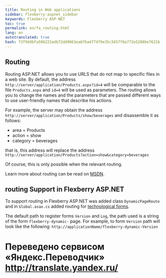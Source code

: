 ```yaml
--- 
title: Routing in Web applications 
sidebar: flexberry-aspnet_sidebar 
keywords: Flexberry ASP-NET 
toc: true 
permalink: en/fa_routing.html 
lang: en 
autotranslated: true 
hash: f3f9ddbfa596222adb72dd9063ea67ba477479e35c5657f8a772e5288be7621b 
--- 
```


## Routing 

Routing ASP.NET allows you to use URLS that do not map to specific files in a web site. By default, the address `http://server/application/Products.aspx?id=4` will be comparable to the file `Products.aspx` and `id=4` will be used as parameters. The routing allows you to change the names and the parameters that are passed different ways to use user-friendly names that describe his actions. 

For example, the server may obtain the address `http://server/application/Products/show/beverages` and disassemble it as follows: 

* area = Products 
* action = show 
* category = beverages 

that is, this address will replace the address `http://server/application/Products?action=show&category=beverages` 

Of course, this is only possible when the relevant routing. 

Learn more about routing can be read on [MSDN](https://msdn.microsoft.com/ru-ru/default.aspx). 

## routing Support in Flexberry ASP.NET 

To support routing in Flexberry ASP.NET was added class `DynamicPageRoute` and in `Global.asax.cs` added routing for [technological forms](fa_tech-forms-web.html). 

The default path to register forms `Version` and `Log`, the path used is a string of the form `flexberry-dynamic-` page. For example, to form `Version` path will look like the following: `http://applicationName/flexberry-dynamic-Version` 



 # Переведено сервисом «Яндекс.Переводчик» http://translate.yandex.ru/